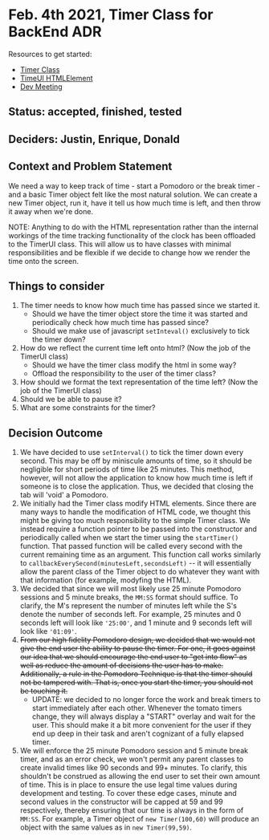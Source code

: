 # Feb. 4th 2021, Timer Class for BackEnd ADR

Resources to get started:

- [Timer Class](https://github.com/DonaldWolfson/cse110-w21-group29/blob/main/source/js/Timer.js)
- [TimeUI HTMLElement](https://github.com/DonaldWolfson/cse110-w21-group29/blob/main/source/js/TimerUI.js)
- [Dev Meeting](https://github.com/DonaldWolfson/cse110-w21-group29/blob/main/admin/meetings/020421-dev.md)

## Status: accepted, finished, tested

## Deciders: Justin, Enrique, Donald

## Context and Problem Statement

We need a way to keep track of time - start a Pomodoro or the break timer - and a basic Timer object felt like the most natural solution. We can create a new Timer object, run it, have it tell us how much time is left, and then throw it away when we're done.

NOTE: Anything to do with the HTML representation rather than the internal workings of the time tracking functionality of the clock has been offloaded to the TimerUI class. This will allow us to have classes with minimal responsibilities and be flexible if we decide to change how we render the time onto the screen.

## Things to consider

1. The timer needs to know how much time has passed since we started it.
   - Should we have the timer object store the time it was started and periodically check how much time has passed since?
   - Should we make use of javascript `setInteval()` exclusively to tick the timer down? 
2. How do we reflect the current time left onto html? (Now the job of the TimerUI class)
   - Should we have the timer class modify the html in some way?
   - Offload the responsibility to the user of the timer class?
3. How should we format the text representation of the time left? (Now the job of the TimerUI class)
4. Should we be able to pause it?
5. What are some constraints for the timer?

## Decision Outcome

1. We have decided to use `setInterval()` to tick the timer down every second. This may be off by miniscule amounts of time, so it should be negligible for short periods of time like 25 minutes. This method, however, will not allow the application to know how much time is left if someone is to close the application. Thus, we decided that closing the tab will 'void' a Pomodoro.
2. We initially had the Timer class modify HTML elements. Since there are many ways to handle the modification of HTML code, we thought this might be giving too much responsibility to the simple Timer class. We instead require a function pointer to be passed into the constructor and periodically called when we start the timer using the `startTimer()` function. That passed function will be called every second with the current remaining time as an argument. This function call works similarly to `callbackEverySecond(minutesLeft,secondsLeft)` -- it will essentially allow the parent class of the Timer object to do whatever they want with that information (for example, modyfing the HTML).
3. We decided that since we will most likely use 25 minute Pomodoro sessions and 5 minute breaks, the `MM:SS` format should suffice. To clarify, the M's represent the number of minutes left while the S's denote the number of seconds left. For example, 25 minutes and 0 seconds left will look like `'25:00'`, and 1 minute and 9 seconds left will look like `'01:09'`.
4. ~~From our high fidelity Pomodoro design, we decided that we would not give the end user the ability to pause the timer. For one, it goes against our idea that we should encourage the end user to "get into flow" as well as reduce the amount of decisions the user has to make. Additionally, a rule in the Pomodoro Technique is that the timer should not be tampered with. That is, once you start the timer, you should not be touching it.~~
   - UPDATE: we decided to no longer force the work and break timers to start immediately after each other. Whenever the tomato timers change, they will always display a "START" overlay and wait for the user. This should make it a bit more convenient for the user if they end up deep in their task and aren't cognizant of a fully elapsed timer.
6. We will enforce the 25 minute Pomodoro session and 5 minute break timer, and as an error check, we won't permit any parent classes to create invalid times like 90 seconds and 99+ minutes. To clarify, this shouldn't be construed as allowing the end user to set their own amount of time. This is in place to ensure the use legal time values during development and testing. To cover these edge cases, minute and second values in the constructor will be capped at 59 and 99 respectively, thereby ensuring that our time is always in the form of `MM:SS`. For example, a Timer object of `new Timer(100,60)` will produce an object with the same values as in `new Timer(99,59)`.
